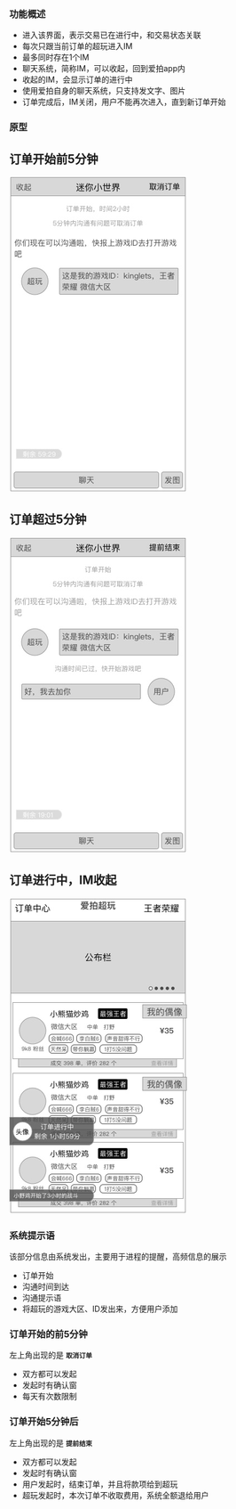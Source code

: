 ### 功能概述
* 进入该界面，表示交易已在进行中，和交易状态关联
* 每次只跟当前订单的超玩进入IM
* 最多同时存在1个IM
* 聊天系统，简称IM，可以收起，回到爱拍app内
* 收起的IM，会显示订单的进行中
* 使用爱拍自身的聊天系统，只支持发文字、图片
* 订单完成后，IM关闭，用户不能再次进入，直到新订单开始


### 原型
订单开始前5分钟
---
![IM-前5分钟](img/im.jpg)

订单超过5分钟
---
![IM-5分钟后](img/im-5分钟后.jpg)

订单进行中，IM收起
---
![IM收起](img/IM-收起.jpg)

### 系统提示语
该部分信息由系统发出，主要用于进程的提醒，高频信息的展示

* 订单开始
* 沟通时间到达
* 沟通提示语
* 将超玩的游戏大区、ID发出来，方便用户添加

### 订单开始的前5分钟
左上角出现的是 **`取消订单`**

* 双方都可以发起
* 发起时有确认窗
* 每天有次数限制

### 订单开始5分钟后
左上角出现的是 **`提前结束`**

* 双方都可以发起
* 发起时有确认窗
* 用户发起时，结束订单，并且将款项给到超玩
* 超玩发起时，本次订单不收取费用，系统全额退给用户